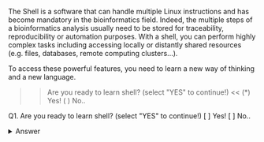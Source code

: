 
The Shell is a software that can handle multiple Linux instructions and has become mandatory in the bioinformatics field. 
Indeed, the multiple steps of a bioinformatics analysis usually need to be stored for traceability, reproducibility or automation purposes. With a shell, you can perform highly complex tasks including accessing locally or distantly shared resources (e.g. files, databases, remote computing clusters...).

To access these powerful features, you need to learn a new way of thinking and a new language.

>>Are you ready to learn shell? (select "YES" to continue!) <<
(*) Yes!
( ) No..

Q1. Are you ready to learn shell? (select "YES" to continue!)
[ ] Yes!
[ ] No..

<details>
  <summary>Answer</summary>
  <p><b>Yes!</b></p>
</details>
